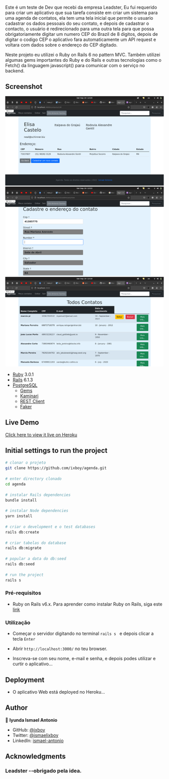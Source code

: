 Este é um teste de Dev que recebi da empresa Leadster, Eu fui requerido para criar um aplicativo que sua tarefa consiste em criar um sistema para uma ​agenda de contatos, ela tem uma tela inicial que permite o usuario cadastrar os dados pessoais do seu contato, e depois de cadastrar o contacto, o usuário é redirecionado para uma outra tela para que possa obrigatoriamente digitar um numero CEP do Brazil de 8 digitos, depois de digitar o codigo CEP o aplicativo fara automaticamente um API request e voltara com dados sobre o endereço do CEP digitado.

Neste projeto eu utilizei o Ruby on Rails 6 no pattern MVC. Também utilizei algumas gems importantes do Ruby e do Rails e outras tecnologias como o Fetch() da linguagem javascript() para comunicar com o serviço no backend.

## Screenshot

![screenshot](./app/assets/images/Screenshot2.png)
![screenshot](./app/assets/images/Screenshot3.png)
![screenshot](./app/assets/images/Screenshot1.png)
  

- [Ruby](https://www.ruby-lang.org/en/) 3.0.1
- [Rails](https://guides.rubyonrails.org/getting_started.html) 6.1.3
- [PostgreSQL](https://www.postgresql.org/)
  - [Gems](https://rubygems.org/)
  - [Kaminari](https://github.com/kaminari/kaminari)
  - [REST Client](https://github.com/rest-client/rest-client)
  - [Faker](https://github.com/faker-ruby/faker)

## Live Demo

[Click here to view it live on Heroku](https://agenda-info-app.herokuapp.com)

## Initial settings to run the project

```bash
# clonar o projeto
git clone https://github.com/ixboy/agenda.git

# enter directory clonado
cd agenda

# instalar Rails dependencies
bundle install

# instalar Node dependencies
yarn install

# criar o development e o test databases
rails db:create

# criar tabelas do database
rails db:migrate

# popular a data do db:seed
rails db:seed

# run the project
rails s
```

### Pré-requisitos

- Ruby on Rails v6.x. Para aprender como instalar Ruby on Rails, siga este [link](https://guides.rubyonrails.org/getting_started.html)

### Utilização

- Começar o servidor digitando no terminal `rails s `  e depois clicar a tecla `Enter`

- Abrir `http://localhost:3000/` no teu browser.

- Inscreva-se com seu nome, e-mail e senha, e depois podes utilizar e curtir o aplicativo...



## Deployment

- O aplicativo Web está deployed no Heroku...

## Author

👤 **Iyunda Ismael Antonio**

- GitHub: [@ixboy](https://github.com/ixboy)
- Twitter: [@ismaelixboy](https://twitter.com/ismaelixboy)
- LinkedIn: [ismael-antonio](https://www.linkedin.com/in/ismaelantonio/)


## Acknowledgments

### Leadster  --obrigado pela idea.
